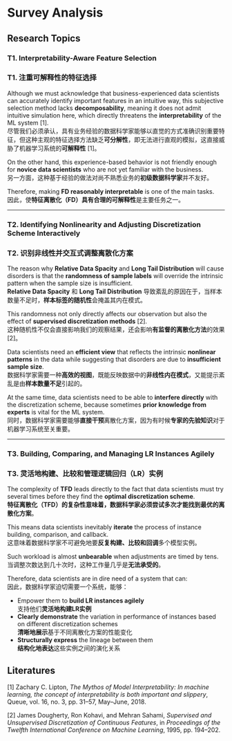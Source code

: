 # Survey Analysis

## Research Topics

### T1. Interpretability-Aware Feature Selection  
### T1. 注重可解释性的特征选择

Although we must acknowledge that business-experienced data scientists can accurately identify important features in an intuitive way, this subjective selection method lacks **decomposability**, meaning it does not admit intuitive simulation here, which directly threatens the **interpretability** of the ML system [1].  
尽管我们必须承认，具有业务经验的数据科学家能够以直觉的方式准确识别重要特征，但这种主观的特征选择方法缺乏**可分解性**，即无法进行直观的模拟，这直接威胁了机器学习系统的**可解释性** [1]。

On the other hand, this experience-based behavior is not friendly enough for **novice data scientists** who are not yet familiar with the business.  
另一方面，这种基于经验的做法对尚不熟悉业务的**初级数据科学家**并不友好。

Therefore, making **FD reasonably interpretable** is one of the main tasks.  
因此，使**特征离散化（FD）具有合理的可解释性**是主要任务之一。

---

### T2. Identifying Nonlinearity and Adjusting Discretization Scheme Interactively  
### T2. 识别非线性并交互式调整离散化方案

The reason why **Relative Data Spacity** and **Long Tail Distribution** will cause disorders is that the **randomness of sample labels** will override the intrinsic pattern when the sample size is insufficient.  
**Relative Data Spacity** 和 **Long Tail Distribution** 导致紊乱的原因在于，当样本数量不足时，**样本标签的随机性**会掩盖其内在模式。

This randomness not only directly affects our observation but also the effect of **supervised discretization methods** [2].  
这种随机性不仅会直接影响我们的观察结果，还会影响**有监督的离散化方法**的效果 [2]。

Data scientists need an **efficient view** that reflects the intrinsic **nonlinear patterns** in the data while suggesting that disorders are due to **insufficient sample size**.  
数据科学家需要一种**高效的视图**，既能反映数据中的**非线性内在模式**，又能提示紊乱是由**样本数量不足**引起的。

At the same time, data scientists need to be able to **interfere directly** with the discretization scheme, because sometimes **prior knowledge from experts** is vital for the ML system.  
同时，数据科学家需要能够**直接干预**离散化方案，因为有时候**专家的先验知识**对于机器学习系统至关重要。

---

### T3. Building, Comparing, and Managing LR Instances Agilely  
### T3. 灵活地构建、比较和管理逻辑回归（LR）实例

The complexity of **TFD** leads directly to the fact that data scientists must try several times before they find the **optimal discretization scheme**.  
**特征离散化（TFD）**的复杂性意味着，数据科学家必须尝试多次才能找到**最优的离散化方案**。

This means data scientists inevitably **iterate** the process of instance building, comparison, and callback.  
这意味着数据科学家不可避免地要**反复构建、比较和回调**多个模型实例。

Such workload is almost **unbearable** when adjustments are timed by tens.  
当调整次数达到几十次时，这种工作量几乎是**无法承受的**。

Therefore, data scientists are in dire need of a system that can:  
因此，数据科学家迫切需要一个系统，能够：

- Empower them to **build LR instances agilely**  
  支持他们**灵活地构建LR实例**
- **Clearly demonstrate** the variation in performance of instances based on different discretization schemes  
  **清晰地展示**基于不同离散化方案的性能变化
- **Structurally express** the lineage between them  
  **结构化地表达**这些实例之间的演化关系

## Literatures 

[1] Zachary C. Lipton, *The Mythos of Model Interpretability: In machine learning, the concept of interpretability is both important and slippery*, Queue, vol. 16, no. 3, pp. 31–57, May–June, 2018.

[2] James Dougherty, Ron Kohavi, and Mehran Sahami, *Supervised and Unsupervised Discretization of Continuous Features*, in *Proceedings of the Twelfth International Conference on Machine Learning*, 1995, pp. 194–202.

